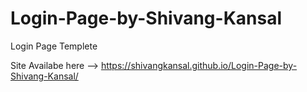 # Login-Page-by-Shivang-Kansal
Login Page Templete

Site Availabe here --> https://shivangkansal.github.io/Login-Page-by-Shivang-Kansal/
